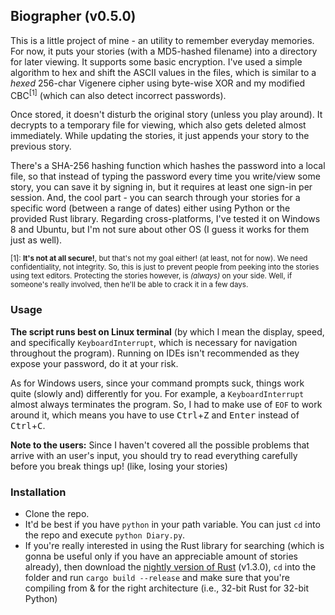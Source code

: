 ## Biographer (v0.5.0)

This is a little project of mine - an utility to remember everyday memories. For now, it puts your stories (with a MD5-hashed filename) into a directory for later viewing. It supports some basic encryption. I've used a simple algorithm to hex and shift the ASCII values in the files, which is similar to a *hexed* 256-char Vigenere cipher using byte-wise XOR and my modified CBC<sup>[1]</sup> (which can also detect incorrect passwords).

Once stored, it doesn't disturb the original story (unless you play around). It decrypts to a temporary file for viewing, which also gets deleted almost immediately. While updating the stories, it just appends your story to the previous story.

There's a SHA-256 hashing function which hashes the password into a local file, so that instead of typing the password every time you write/view some story, you can save it by signing in, but it requires at least one sign-in per session. And, the cool part - you can search through your stories for a specific word (between a range of dates) either using Python or the provided Rust library. Regarding cross-platforms, I've tested it on Windows 8 and Ubuntu, but I'm not sure about other OS (I guess it works for them just as well).

<sup>[1]: **It's not at all secure!**, but that's not my goal either! (at least, not for now). We need confidentiality, not integrity. So, this is just to prevent people from peeking into the stories using text editors. Protecting the stories however, is *(always)* on your side. Well, if someone's really involved, then he'll be able to crack it in a few days.</sup>

### Usage

**The script runs best on Linux terminal** (by which I mean the display, speed, and specifically `KeyboardInterrupt`, which is necessary for navigation throughout the program). Running on IDEs isn't recommended as they expose your password, do it at your risk.

As for Windows users, since your command prompts suck, things work quite (slowly and) differently for you. For example, a `KeyboardInterrupt` almost always terminates the program. So, I had to make use of `EOF` to work around it, which means you have to use <kbd>Ctrl</kbd>+<kbd>Z</kbd> and <kbd>Enter</kbd> instead of <kbd>Ctrl</kbd>+<kbd>C</kbd>.

**Note to the users:** Since I haven't covered all the possible problems that arrive with an user's input, you should try to read everything carefully before you break things up! (like, losing your stories)

### Installation

- Clone the repo.
- It'd be best if you have `python` in your path variable. You can just `cd` into the repo and execute `python Diary.py`.
- If you're really interested in using the Rust library for searching (which is gonna be useful only if you have an appreciable amount of stories already), then download the [nightly version of Rust](http://www.rust-lang.org/install.html) (v1.3.0), `cd` into the folder and run `cargo build --release` and make sure that you're compiling from & for the right architecture (i.e., 32-bit Rust for 32-bit Python)

